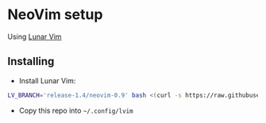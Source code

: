 # NeoVim setup
Using [Lunar Vim](https://www.lunarvim.org/)

## Installing 
 - Install Lunar Vim: 
```sh
LV_BRANCH='release-1.4/neovim-0.9' bash <(curl -s https://raw.githubusercontent.com/LunarVim/LunarVim/release-1.4/neovim-0.9/utils/installer/install.sh)
```
 - Copy this repo into `~/.config/lvim`
